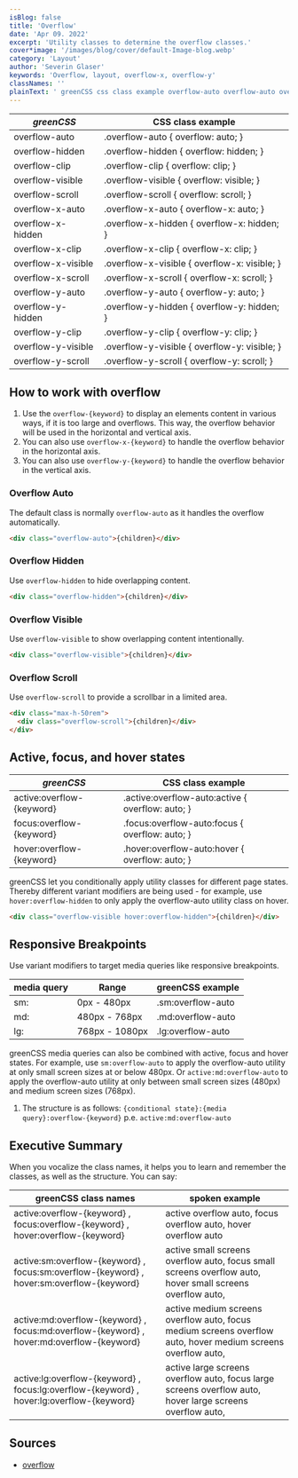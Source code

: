 ```yaml
---
isBlog: false
title: 'Overflow'
date: 'Apr 09. 2022'
excerpt: 'Utility classes to determine the overflow classes.'
cover*image: '/images/blog/cover/default-Image-blog.webp'
category: 'Layout'
author: 'Severin Glaser'
keywords: 'Overflow, layout, overflow-x, overflow-y'
classNames: ''
plainText: ' greenCSS css class example overflow-auto overflow-auto overflow: auto; overflow-hidden overflow-hidden overflow: hidden; overflow-clip overflow-clip overflow: clip; overflow-visible overflow-visible overflow: visible; overflow-scroll overflow-scroll overflow: scroll; overflow-x-auto overflow-x-auto overflow-x: auto; overflow-x-hidden overflow-x-hidden overflow-x: hidden; overflow-x-clip overflow-x-clip overflow-x: clip; overflow-x-visible overflow-x-visible overflow-x: visible; overflow-x-scroll overflow-x-scroll overflow-x: scroll; overflow-y-auto overflow-y-auto overflow-y: auto; overflow-y-hidden overflow-y-hidden overflow-y: hidden; overflow-y-clip overflow-y-clip overflow-y: clip; overflow-y-visible overflow-y-visible overflow-y: visible; overflow-y-scroll overflow-y-scroll overflow-y: scroll; how to work with overflow 1 use the `overflow keyword ` to display an elements content in various ways if it is too large and overflows this way the overflow behavior will be used in the horizontal and vertical axis 2 you can also use `overflow-x keyword ` to handle the overflow behavior in the horizontal axis 3 you can also use `overflow-y keyword ` to handle the overflow behavior in the vertical axis overflow auto the default class is normally `overflow-auto` as it handles the overflow automatically  overflow hidden use `overflow-hidden` to hide overlapping content  overflow visible use `overflow-visible` to show overlapping content intentionally  overflow scroll use `overflow-scroll` to provide a scrollbar in a limited area  active focus and hover states greenCSS css class example active:overflow keyword active :overflow-auto:active overflow: auto; focus:overflow keyword focus :overflow-auto:focus overflow: auto; hover:overflow keyword hover :overflow-auto:hover overflow: auto; greenCSS let you conditionally apply utility classes for different page states thereby different variant modifiers are being used for example use `hover:overflow-hidden` to only apply the overflow-auto utility class on hover  responsive breakpoints use variant modifiers to target media queries like responsive breakpoints media query range greenCSS example sm: 0px 480px sm:overflow-auto md: 480px 768px md:overflow-auto lg: 768px 1080px lg:overflow-auto greenCSS media queries can also be combined with active focus and hover states for example use `sm:overflow-auto` to apply the overflow-auto utility at only small screen sizes at or below 480px or `active:md:overflow-auto` to apply the overflow-auto utility at only between small screen sizes 480px and medium screen sizes 768px 1 the structure is as follows: ` conditional state : media query :overflow keyword ` p e `active:md:overflow-auto` executive summary when you vocalize the class names it helps you to learn and remember the classes as well as the structure you can say: greenCSS class names spoken example active:overflow keyword focus:overflow keyword hover:overflow keyword active overflow auto focus overflow auto hover overflow auto active:sm:overflow keyword focus:sm:overflow keyword hover:sm:overflow keyword active small screens overflow auto focus small screens overflow auto hover small screens overflow auto active:md:overflow keyword focus:md:overflow keyword hover:md:overflow keyword active medium screens overflow auto focus medium screens overflow auto hover medium screens overflow auto active:lg:overflow keyword focus:lg:overflow keyword hover:lg:overflow keyword active large screens overflow auto focus large screens overflow auto hover large screens overflow auto sources overflow https: developer mozilla org en-us docs web css overflow '
---
```


| _greenCSS_         | CSS class example                            |
| ------------------ | -------------------------------------------- |
| overflow-auto      | .overflow-auto { overflow: auto; }           |
| overflow-hidden    | .overflow-hidden { overflow: hidden; }       |
| overflow-clip      | .overflow-clip { overflow: clip; }           |
| overflow-visible   | .overflow-visible { overflow: visible; }     |
| overflow-scroll    | .overflow-scroll { overflow: scroll; }       |
| overflow-x-auto    | .overflow-x-auto { overflow-x: auto; }       |
| overflow-x-hidden  | .overflow-x-hidden { overflow-x: hidden; }   |
| overflow-x-clip    | .overflow-x-clip { overflow-x: clip; }       |
| overflow-x-visible | .overflow-x-visible { overflow-x: visible; } |
| overflow-x-scroll  | .overflow-x-scroll { overflow-x: scroll; }   |
| overflow-y-auto    | .overflow-y-auto { overflow-y: auto; }       |
| overflow-y-hidden  | .overflow-y-hidden { overflow-y: hidden; }   |
| overflow-y-clip    | .overflow-y-clip { overflow-y: clip; }       |
| overflow-y-visible | .overflow-y-visible { overflow-y: visible; } |
| overflow-y-scroll  | .overflow-y-scroll { overflow-y: scroll; }   |

## How to work with overflow

1. Use the `overflow-{keyword}` to display an elements content in various ways, if it is too large and overflows. This way, the overflow behavior will be used in the horizontal and vertical axis.
2. You can also use `overflow-x-{keyword}` to handle the overflow behavior in the horizontal axis.
3. You can also use `overflow-y-{keyword}` to handle the overflow behavior in the vertical axis.

### Overflow Auto

The default class is normally `overflow-auto` as it handles the overflow automatically.

```html
<div class="overflow-auto">{children}</div>
```

### Overflow Hidden

Use `overflow-hidden` to hide overlapping content.

```html
<div class="overflow-hidden">{children}</div>
```

### Overflow Visible

Use `overflow-visible` to show overlapping content intentionally.

```html
<div class="overflow-visible">{children}</div>
```

### Overflow Scroll

Use `overflow-scroll` to provide a scrollbar in a limited area.

```html
<div class="max-h-50rem">
  <div class="overflow-scroll">{children}</div>
</div>
```

## Active, focus, and hover states

| _greenCSS_                | CSS class example                                 |
| ------------------------- | ------------------------------------------------- |
| active:overflow-{keyword} | .active\:overflow-auto:active { overflow: auto; } |
| focus:overflow-{keyword}  | .focus\:overflow-auto:focus { overflow: auto; }   |
| hover:overflow-{keyword}  | .hover\:overflow-auto:hover { overflow: auto; }   |

greenCSS let you conditionally apply utility classes for different page states. Thereby different variant modifiers are being used - for example, use `hover:overflow-hidden` to only apply the overflow-auto utility class on hover.

```html
<div class="overflow-visible hover:overflow-hidden">{children}</div>
```

## Responsive Breakpoints

Use variant modifiers to target media queries like responsive breakpoints.

| media query | Range          | greenCSS example  |
| ----------- | -------------- | ----------------- |
| sm:         | 0px - 480px    | .sm:overflow-auto |
| md:         | 480px - 768px  | .md:overflow-auto |
| lg:         | 768px - 1080px | .lg:overflow-auto |

greenCSS media queries can also be combined with active, focus and hover states. For example, use `sm:overflow-auto` to apply the overflow-auto utility at only small screen sizes at or below 480px. Or `active:md:overflow-auto` to apply the overflow-auto utility at only between small screen sizes (480px) and medium screen sizes (768px).

1. The structure is as follows: `{conditional state}:{media query}:overflow-{keyword}` p.e. `active:md:overflow-auto`

## Executive Summary

When you vocalize the class names, it helps you to learn and remember the classes, as well as the structure. You can say:

| greenCSS class names                                                                     | spoken example                                                                                               |
| ---------------------------------------------------------------------------------------- | ------------------------------------------------------------------------------------------------------------ |
| active:overflow-{keyword} , focus:overflow-{keyword} , hover:overflow-{keyword}          | active overflow auto, focus overflow auto, hover overflow auto                                               |
| active:sm:overflow-{keyword} , focus:sm:overflow-{keyword} , hover:sm:overflow-{keyword} | active small screens overflow auto, focus small screens overflow auto, hover small screens overflow auto,    |
| active:md:overflow-{keyword} , focus:md:overflow-{keyword} , hover:md:overflow-{keyword} | active medium screens overflow auto, focus medium screens overflow auto, hover medium screens overflow auto, |
| active:lg:overflow-{keyword} , focus:lg:overflow-{keyword} , hover:lg:overflow-{keyword} | active large screens overflow auto, focus large screens overflow auto, hover large screens overflow auto,    |

## Sources

- [overflow](https://developer.mozilla.org/en-US/docs/Web/CSS/overflow)
